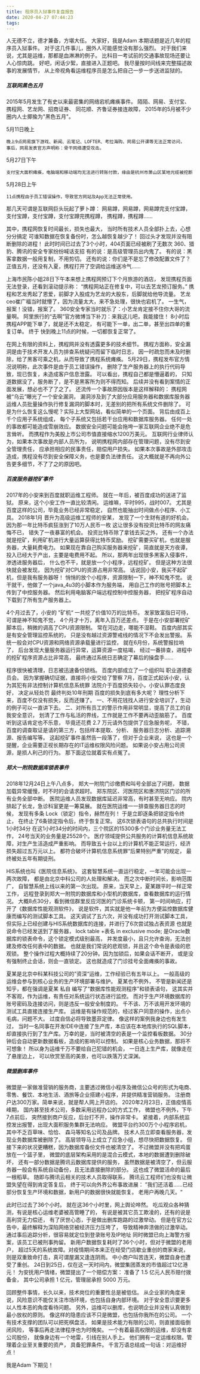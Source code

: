 ```yaml
---
title: 程序员入狱事件复盘报告
date: 2020-04-27 07:44:23
tags:
---
```


人无德不立，德才兼备，方堪大任。
大家好，我是Adam 本期话题是近几年的程序员入狱事件。
对于这几件事儿，圈外人可能感觉没有那么强烈。
对于我们来说，尤其是运维，那都是血淋淋的例子。
比科目一考试前的交通事故现场还要让人心惊肉跳。
好吧，闲话少絮，直接进入正题吧。
我尽量按时间线来完整描述故事的发展情节，
从上帝视角看运维程序员是怎么把自己一步一步送进监狱的。

##### 互联网黑色五月

2015年5月发生了有史以来最密集的网络宕机瘫痪事件。
陌陌、网易、支付宝、携程网、艺龙网、招商证券、
同花顺、齐鲁证券接连故障，
2015年的5月被不少圈内人士揶揄为"黑色五月"。

5月11日晚上

    晚上9点网易旗下游戏、新闻、云笔记、LOFTER、考拉海购、网易公开课等无法正常访问，
    事后，网易发表官方声明称：骨干网络遭受攻击。

5月27日下午

    支付宝大面积瘫痪，电脑端和移动端均无法进行转账付款，缘由是杭州市萧山区某地光缆被挖断
    
5月28日上午

    11点携程由于员工错误操作，导致官方网站及App无法正常使用。

那几天可谓是互联网巨头玩起了萝卜蹲：
网易蹲，网易蹲，网易蹲完支付宝蹲，
支付宝蹲，支付宝蹲，支付宝蹲完携程蹲，
携程蹲，携程蹲……

其中，携程网恢复时间最长，损失也最大，
当时所有技术人员全部扑上去，心想分分搞定
可谁知数据在恢复备份时，怎么越恢复越少了！
回过头才发现并没有阻断删除的进程！
此时时间已过去了3个小时，404页面已经被刷了无数次
360、猎豹、腾讯的安全专家纷纷喊话支招
有的说：是高级管理员出内鬼了。
有的说：黑客拿数据一般用复制，不用剪切。
还有的说：你们是不是忘了修改配置文件了？
正值五月，还没有入夏，携程打开了空调给运维送冷气……

上海市民陈小姐28日下午本来想上携程网预订下个月旅游的酒店，
发现携程页面无法登录，还看到滚动提示称：
“携程网站正在修复中，可以去艺龙预订服务。”
携程和艺龙秀起了恩爱，前脚才入股成为艺龙的大股东，后脚就给他导流量。
艺龙ceo崔广福当时就懵了，因为流量太大，来不急处理，很快也宕机了。
一生气，报案！没错，报案了。
360安全专家当时就乐了：小艺龙肯定接不住你大哥的流量啊。 
阿里旅行的“去啊”官方微博当下补刀：来我这儿吧，我能接住！
8小时后携程APP能下单了，就是还不太稳定，
有可能下一单，出二单，甚至出四单的重复订单。
终于 快到晚上11点的时候，一切都恢复正常了。

在网上有限的资料上，携程网并没有透露更多的技术细节。
携程方面称，安全漏洞是由于技术开发人员为排查系统疑问而留下临时日志，
因一时疏忽而未及时删除，给了黑客可乘之机，从而导致了携程系统瘫痪。
5月29日，携程发布官方情况说明称，此次事件是由于员工错误操作，
删除了生产服务器上的执行代码导致，现已恢复，未造成客户信息泄露。
可以看出，携程自己都是懵逼着的，
只知道数据没了，服务断了，是不是黑客所为则不得而知。
后续并没有看到案情的正面发展，想必也不了了之了。
还流传一个事故原因版本是这样解释的：
携程网被“乌云”曝光了一个安全漏洞，
漏洞涉及到了大部分应用服务器和数据库服务器
运维人员批量操作执行修复漏洞的脚本时，无差别的把所有系统文件删除了。
可是为什么恢复这么慢呢？实际上大型网站，看似简单的一个页面。
背后由成百上千个应用子系统组成，
每个子系统又包括若干台应用和数据库服务器。
任何一处的事故都可能造成雪崩效应。
数据安全问题可能会拖垮一家互联网企业绝不是危言耸听。
而携程作为美股上市公司市值直接缩水1200万美元。
互联网行业律师认为，如果本次事故是内部人员所为，
说明携程网内部存在管理问题，没有尽到安全管理责任，
应承担相应的民事责任，赔偿用户损失。
如果本次事故是外部攻击造成，携程没有尽到安全保障义务，也是要负法律责任。
这大概就是不再向外公告更多细节，不了了之的原因吧。

##### 百度服务器挖矿事件

2017年的小安来到百度就职运维工程师。
就在一年后，被百度成功的送进了监狱。
原来，这个小安工作一直比较清闲。
运维嘛，平时995，战时007。
尤其是百度这样的公司，毕竟业务已经非常稳定，
自然也能抽出时间做点小程序、小工具。
2018年1月 晋升为高级运维工程师的安某，
发现了一个生财有道的好机会。
因为那一年比特币疯狂涨到了10万人民币一枚
这让很多没有投资比特币的网友痛悔不已，
错失了一夜暴富的机会。 投资比特币除了拿钱去买之外，
还有一个办法就是挖矿，利用矿机进行大量运算获得比特币奖励。
挖矿需要买矿机，也就是服务器，大量耗费电力。
如果现在靠自己购买服务器来挖矿，简直就是天方夜谭，
投入已经大于产出，主要是电费用不起。
所以，那两年出现很多黑客入侵事件，渗透进服务器后，
什么也不干，就是放一个小程序，远程挖矿。
但是这种方法很快就会被发现，
因为挖矿对CPU的资源占用非常高。
话说回小安，我买不起矿机，但是我有服务器呀！
悄悄的放个小程序，资源限制一下，神不知鬼不觉。
说干就干，他做了一个java_4u3的小脚本作为服务端，
用自己工作的账号把脚本上传到了中控服务器。
然后利用电脑客户端远程控制中控服务器，
把挖矿程序自动下载到了所有生产服务器上。

4个月过去了，小安的 ”矿机“ 一共挖了价值10万的比特币。
发家致富指日可待，可谓是神不知鬼不觉，
4个月才十万，离年入百万还差点。
于是在小安部署挖矿脚本后，稍微的调高了CPU资源限制。
常在河边走，哪能不湿鞋。
百度内部其实是有安全管理监控系统的，
只是没有越过资源警戒线的情况下不会发出警报。
系统一般会对CPU资源和网络资源承载量进行监控，
就在6月份，系统警报拉响了，
后台发现大量服务器运行异常，运算资源一度枯竭，
经过一番排查，进程中的挖矿程序资源占比非常高，
最终通过系统日志确定了幕后的操盘手……

程序很快被清理，日志被迅速备份锁档。
百度内部成立了一个组织叫 职业道德委员会。
因为掌握确切证据，直接将小安交给了警察
7月，百度正式起诉小安，认为其犯有非法控制计算机信息系统罪
法院介于百度损失较小，小安认罪态度良好，
决定从轻处罚 最终判处10年刑期
百度的损失到底有多大呢？
理性分析下来，百度不仅没有损失，反而还赚了。
一、不用花钱找人进行安全培训了，生动的例子可以一直讲下去。
二、对所有员工的警示作用非常明显，提高了员工的自我安全意识，
划清了工作与私活的界线，工作就是工作不要再动歪脑筋了。
百度听到这话肯定也不乐意，
毕竟还花费 2.7 万元请外包提供了应急服务呢，
不错，百度的调查取证是请的第三方，包括样本提取、分析、
服务器日志分析、追踪溯源、报告编写等。
这起挖矿事件虽然告一段落了，但对于企业来说，
这也是一个提醒，企业需要正视长期存在的IT运维权限风险问题。
如果说小安占用公司资源，是损人利己的行为。
那下面这位就着实有点冤了。

##### 郑大一附院数据库锁表事件

2018年12月24日上午八点多，
郑大一附院门诊缴费和叫号全部出了问题，
数据加载异常缓慢，时不时的会请求超时。
郑东院区、河医院区和惠济院区门诊的所有业务全部中断。
医院运维人员发现数据库延迟非常高，有时甚至无响应。
院内排起了长龙，急诊科室更是一筹莫展。
就在医院运维一一排查服务器日志的时候，
发现有多条 Lock（锁定）指令，赫然在列！
于是立即逐条把锁定指令终止，
在终止了6条锁定指令后，终于恢复正常。
这6次锁表语句的总共执行时间是1小时34分
在这1小时34分的时间内，三个院区的15300多个门诊业务量无法工作，
24号当天的业务量是25528个。
医疗领域提供公共服务的计算机信息系统故障，对生产生活造成严重影响。
而导致五十台以上的计算机不能正常运行，经济损失超过五万元以上。
都符合破坏计算机信息系统罪“后果特别严重”的规定，
最终被处五年有期徒刑。

HIS系统也叫《医院信息系统》。
这套智慧系统一直运行稳定，一年可能会出现一两次故障，
都是由北京中科公司的人处理和解决。
而之次中断时间长，影响范围广，
自智慧系统上线以来的第一次出现。
原来，当天早上，夏某跟平时一样正常工作，
远程登录到郑大一附院的数据库和小型机的数据库，查看数据库的运行情况。
大概8点30分，看到微信群里反应河医的门诊系统卡顿，
第一时间响应，打开了《数据库性能观测软件》，
说是软件，其实就是他一年前为方便监控数据库健康而编写的测试脚本工具。
这天调试了五六次，并没有成功打开测试脚本工具，
但实际上已经创建与HIS系统数据库的连接，并进行了6次尝试独占表资源
也就是说命令已经发送到了服务器，
lock table +表名 in exclusive mode;
是Oracle数据库的锁表命令，这个锁定模式级别最高，
并发度最小，且只允许查询，无法创建及修改任何表中的数据。
也就是我们常说的悲观锁，并且这个命令是表级的悲观锁。
整个操作过程大概持续了20分钟。因为加锁后，如果会话不断开，
或是没有强制终止会话，则会一直锁定。
这也就造成了门诊挂号全面瘫痪的事故。

夏某是北京中科某科技公司的”资深“运维，工作经验已有五年以上。
一般高级的运维会参与到核心业务的生产环境部署与维护。
夏某也不例外，
不管是新闻还是知乎，都在强调是夏某 私自 编写了“数据库性能观测程序”和锁表语句，
这其实并不客观，作为运维，有责任对系统运行状态进行监控。
而对于生产环境数据库的账号密码及连接访问，则是违反一般安全制度的。
千不该、万不该用开发环境的测试工具直接连接生产库。
运维是有操作规范的，经过客户同意的操作，出点小毛病，问题不大。
过度自信必将导致墨菲定律。
像这样的案例我身边也有发生过，
当时一名同事在开发IDE中连接了生产库，本应该在本地库执行的SQL脚本，
却直接执行到了生产库。万幸的是，当时被清空的表是一个监控看板数据。
30分钟后会自动更新数据看板，造成的影响可以控制。
如果是核心业务数据，那将不可想象！
所以身为运维千万不要给自己犯错的机会，
一日连上生产库，就像走在了悬崖边上，
可以欣赏至高的美景，也可以跌落万丈深渊。

##### 微盟删库事件

微盟是一家做准营销的服务商，主要透过微信小程序及微信公众号的形式为电商、
零售、餐饮、本地生活、酒旅等企业搭建小程序，并提供精准营销服务。
注册商户达300万家。简单来说，就是帮人网上开店的。
2020年2月23日，正值疫情高峰期，
国内甚至技术公司，多数采用远程办公的方式工作，
微盟也不例外，下午7点前后，
突然接到商户反应，后台打不开，操作非常卡。
紧接着，内部系统监控发出报警，出现大面积服务集群无法响应。
微盟平台约300万个小程序宕机，其中不乏百草味、恰恰、
森马等知名公司及品牌。
技术人员立即查看服务器，发现业务数据库被删除了。
高层领导马上成立了应急小组，想尽快把数据恢复。
但接下来的状况更糟糕，因为数据库备份文件也被清空了。
不过微盟并没有把鸡蛋放在一个篮子里，
微盟的底层架构采用的是混合云模式，本地的数据遭到删除破坏，
还有一部分数据是腾讯云数据库提供的服务，
虽然数据是被清空了，但云服务器一般会有系统自动备份，且无法直接删除的部分。
这也成了微盟活命的最后一根稻草。
随即与腾讯云相关的技术人员取得联系，
腾讯云工程师们也没有让微盟失望在得到肯定答复后，
终于可以向外界公布事故进展：
”我们还活着……已经部分恢复生产环境和数据，新用户的数据很快就能恢复。
老用户再晚几天。“

此时已过去了36个小时。
就在这36个小时里，网上舆论哗然。
吃瓜观众各种猜测，有说是核心运维老婆被高管睡了的，
有说是被其它员工欺凌的，还有的说是高利贷无力偿还，
有了厌世心态，于是做出删库跑路的过激举动。
但是在官方公告中，最终解释为深陷网络贷被经济压力压垮了，
导致精神奔溃做的过激举动。
通过事后追踪分析，很容易就定位到登录账号及IP地址
同时微盟已向上海警方报案，该员工已被刑事拘留。
新用户数据恢复耗时了36个小时，但对于微盟的老用户，
超过5天的系统故障。对疫情期间本来正在经受门店歇业重创的商家来说，
则是双重致命打击，真可谓屋漏又逢连阴雨。
中小商户叫苦连天，微盟自身也遭受了重创。
24日到25日，仅在这一天时间内，微盟集团蒸发的市值超过12亿港元！
为安抚用户情绪，微盟提出了一个赔偿方案：
准备了 1.5 亿元人民币赔付拨备金，
其中公司承担 1 亿元，管理层承担 5000 万元。

回顾整件事情，长久以来，技术岗位的重要性总是被低估。
从企业家的角度来说，风险意识不能仅关注市场环境，也包括自身内部环境。
对于安全意识要更多以人性本恶的角度看待问题。
另外，运维可以删库，也说明企业并没有认真做到最小放权的原则。
像这样的隐患应该不只是微盟，也包括你我所在的公司。
一个有技术支撑的团队可以把死棋盘活，
如果是技术能力有限的公司，则直接面临倒闭风险，
等事后再走法律程序也为时晚矣。
一个有着最高权限的运维，却没有拿公司股份，
就像身边有一个地雷，引线在别人手上。
他们拥有一定运维权限。管理着企业至关重要的资产，
具备犯罪条件。
千言万语总结成一句话：对运维好点！

我是Adam 下期见！
